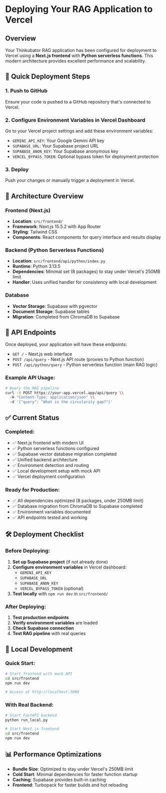 # Deploying Your RAG Application to Vercel

## Overview

Your Thinkubator RAG application has been configured for deployment to Vercel using a **Next.js frontend** with **Python serverless functions**. This modern architecture provides excellent performance and scalability.

## 🚀 Quick Deployment Steps

### 1. Push to GitHub
Ensure your code is pushed to a GitHub repository that's connected to Vercel.

### 2. Configure Environment Variables in Vercel Dashboard
Go to your Vercel project settings and add these environment variables:

- `GEMINI_API_KEY`: Your Google Gemini API key
- `SUPABASE_URL`: Your Supabase project URL
- `SUPABASE_ANON_KEY`: Your Supabase anonymous key
- `VERCEL_BYPASS_TOKEN`: Optional bypass token for deployment protection

### 3. Deploy
Push your changes or manually trigger a deployment in Vercel.

## 📁 Architecture Overview

### Frontend (Next.js)
- **Location**: `src/frontend/`
- **Framework**: Next.js 15.5.2 with App Router
- **Styling**: Tailwind CSS
- **Components**: React components for query interface and results display

### Backend (Python Serverless Functions)
- **Location**: `src/frontend/api/python/index.py`
- **Runtime**: Python 3.13.5
- **Dependencies**: Minimal set (8 packages) to stay under Vercel's 250MB limit
- **Handler**: Uses unified handler for consistency with local development

### Database
- **Vector Storage**: Supabase with pgvector
- **Document Storage**: Supabase tables
- **Migration**: Completed from ChromaDB to Supabase

## 🔧 API Endpoints

Once deployed, your application will have these endpoints:

- `GET /` - Next.js web interface
- `POST /api/query` - Next.js API route (proxies to Python function)
- `POST /api/python/query` - Python serverless function (main RAG logic)

### Example API Usage:

```bash
# Query the RAG pipeline
curl -X POST https://your-app.vercel.app/api/query \\
  -H "Content-Type: application/json" \\
  -d '{"query": "What is the circularity gap?"}'
```

## ✅ Current Status

### Completed:
- ✅ Next.js frontend with modern UI
- ✅ Python serverless functions configured
- ✅ Supabase vector database migration completed
- ✅ Unified backend architecture
- ✅ Environment detection and routing
- ✅ Local development setup with mock API
- ✅ Vercel deployment configuration

### Ready for Production:
- ✅ All dependencies optimized (8 packages, under 250MB limit)
- ✅ Database migration from ChromaDB to Supabase completed
- ✅ Environment variables documented
- ✅ API endpoints tested and working

## 🛠️ Deployment Checklist

### Before Deploying:
1. **Set up Supabase project** (if not already done)
2. **Configure environment variables** in Vercel dashboard:
   - `GEMINI_API_KEY`
   - `SUPABASE_URL` 
   - `SUPABASE_ANON_KEY`
   - `VERCEL_BYPASS_TOKEN` (optional)
3. **Test locally** with `npm run dev` in `src/frontend/`

### After Deploying:
1. **Test production endpoints**
2. **Verify environment variables** are loaded
3. **Check Supabase connection**
4. **Test RAG pipeline** with real queries

## 🔧 Local Development

### Quick Start:
```bash
# Start frontend with mock API
cd src/frontend
npm run dev

# Access at http://localhost:3000
```

### With Real Backend:
```bash
# Start FastAPI backend
python run_local.py

# Start Next.js frontend  
cd src/frontend
npm run dev
```

## 📊 Performance Optimizations

- **Bundle Size**: Optimized to stay under Vercel's 250MB limit
- **Cold Start**: Minimal dependencies for faster function startup
- **Caching**: Supabase provides built-in caching
- **Frontend**: Turbopack for faster builds and hot reloading
